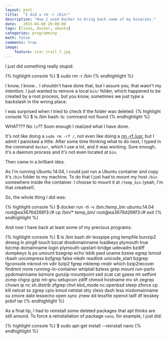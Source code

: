 ```yaml
---
layout: post  
title:  "I did a rm -r /bin!"
description: "How I used Docker to bring back some of my binaries."
date:   2015-04-08 20:00:00
tags: [linux, docker, ubuntu]
categories: programming
math: false
comments: true
image:
    feature: star_trail_f.jpg
---
```


I just did something really stupid:

{% highlight console %}
$ sudo rm -r /bin
{% endhighlight %}

I know, I know... I shouldn't have done that, but I assure you, that wasn't my intention.
I just wanted to remove a local `bin/` folder, which happened to be created by a
root process, but you know, sometimes we just type a backslash in the wrong place.

I was surprised when I tried to check if the folder was deleted:
{% highlight console %}
$ ls /bin
bash: ls: command not found
{% endhighlight %}

WHAT??? No `ls`?? Soon enough I realized what I have done.

It's not like
doing a `sudo rm -rf /`, not even like doing a
[rm -rf /usr](https://github.com/MrMEEE/bumblebee-Old-and-abbandoned/issues/123),
but I admit I panicked a little. After some time thinking what to do next,
I typed in the command `docker`, which I use a lot, and it was working.
Sure enough, it's a daemon process and it's not even located at `bin`.

Then came in a brilliant idea.

As I'm running Ubuntu 14.04, I could just run a Ubuntu container and copy it's `/bin` folder to my machine. To
do that I just had to mount my host `/bin` somewhere inside the container. I choose
to mount it at `/temp_bin` (yeah, I'm that creative!).

So, the whole thing I did was:

{% highlight console %}
$ docker run -ti -v /bin:/temp_bin ubuntu:14.04
root@ea3676d266f3:/# cp /bin/* temp_bin/
root@ea3676d266f3:/# exit
{% endhighlight %}

And now I have back at least some of my precious programs:

{% highlight console %}
$ ls /bin
bash          dir            lesspipe       ping                     tempfile
bunzip2       dmesg          ln             ping6                    touch
bzcat         dnsdomainname  loadkeys       plymouth                 true
bzcmp         domainname     login          plymouth-upstart-bridge  udevadm
bzdiff        dumpkeys       ls             ps                       umount
bzegrep       echo           lsblk          pwd                      uname
bzexe         egrep          lsmod          rbash                    uncompress
bzfgrep       false          mkdir          readlink                 unicode_start
bzgrep        fgconsole      mknod          rm                       vdir
bzip2         fgrep          mktemp         rmdir                    which
bzip2recover  findmnt        more           running-in-container     whiptail
bzless        grep           mount          run-parts                ypdomainname
bzmore        gunzip         mountpoint     sed                      zcat
cat           gzexe          mt             setfont                  zcmp
chgrp         gzip           mt-gnu         setupcon                 zdiff
chmod         hostname       mv             sh                       zegrep
chown         ip             nc             sh.distrib               zfgrep
chvt          kbd_mode       nc.openbsd     sleep                    zforce
cp            kill           netcat         ss                       zgrep
cpio          kmod           netstat        stty                     zless
dash          less           nisdomainname  su                       zmore
date          lessecho       open           sync                     znew
dd            lessfile       openvt         tailf
df            lesskey        pidof          tar
{% endhighlight %}

As a final tip, I had to reinstall some deleted packages that apt thinks are still
around. To force a reinstallation of package `nano`, for example, I just did:

{% highlight console %}
$ sudo apt-get install --reinstall nano
{% endhighlight %}
